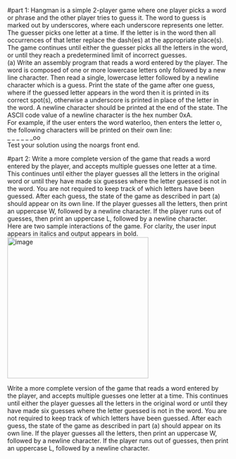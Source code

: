 #part 1:
Hangman is a simple 2-player game where one player picks a word or phrase and the other player tries to guess it. The word to guess is marked out by underscores, where each underscore represents one letter. The guesser picks one letter at a time. If the letter is in the word then all occurrences of that letter replace the dash(es) at the appropriate place(s). The game continues until either the guesser picks all the letters in the word, or until they reach a predetermined limit of incorrect guesses.  
(a) Write an assembly program that reads a word entered by the player. The word is composed of one or more lowercase letters only followed by a new line character. Then read a single, lowercase letter followed by a newline character which is a guess. Print the state of the game after one guess, where if the guessed letter appears in the word then it is printed in its correct spot(s), otherwise a underscore is printed in place of the letter in the word. A newline character should be printed at the end of the state. The ASCII code value of a newline character is the hex number 0xA.  
For example, if the user enters the word waterloo, then enters the letter o, the following characters will be printed on their own line:  
_ _ _ _ _ _oo  
Test your solution using the noargs front end.

#part 2:
Write a more complete version of the game that reads a word entered by the player, and accepts multiple guesses one letter at a time. This continues until either the player guesses all the letters in the original word or until they have made six guesses where the letter guessed is not in the word. You are not required to keep track of which letters have been guessed. After each guess, the state of the game as described in part (a) should appear on its own line. If the player guesses all the letters, then print an uppercase W, followed by a newline character. If the player runs out of guesses, then print an uppercase L, followed by a newline character.  
Here are two sample interactions of the game. For clarity, the user input appears in italics and output appears in bold.   
<img width="320" alt="image" src="https://github.com/joycemie/2-player-game/assets/134363926/f40d01fd-7cd1-4c9f-86e1-36ddfff669dd">

Write a more complete version of the game that reads a word entered by the player, and accepts multiple guesses one letter at a time. This continues until either the player guesses all the letters in the original word or until they have made six guesses where the letter guessed is not in the word. You are not required to keep track of which letters have been guessed. After each guess, the state of the game as described in part (a) should appear on its own line. If the player guesses all the letters, then print an uppercase W, followed by a newline character. If the player runs out of guesses, then print an uppercase L, followed by a newline character.
